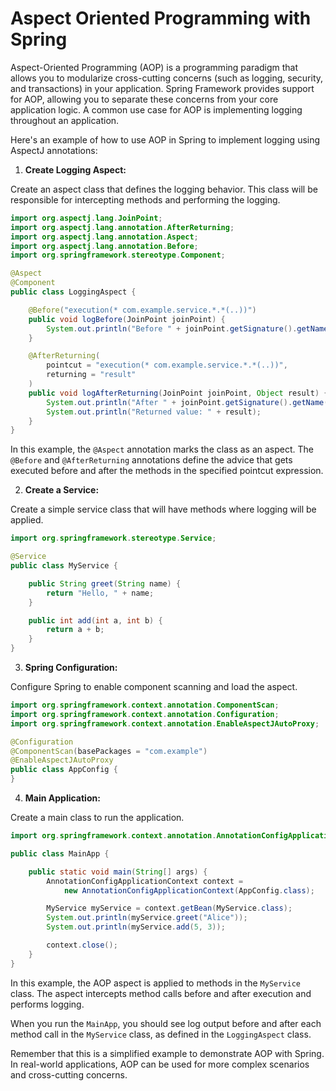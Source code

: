 # Aspect Oriented Programming with Spring

Aspect-Oriented Programming (AOP) is a programming paradigm that allows you to modularize cross-cutting concerns (such as logging, security, and transactions) in your application. Spring Framework provides support for AOP, allowing you to separate these concerns from your core application logic. A common use case for AOP is implementing logging throughout an application.

Here's an example of how to use AOP in Spring to implement logging using AspectJ annotations:

1. **Create Logging Aspect:**

Create an aspect class that defines the logging behavior. This class will be responsible for intercepting methods and performing the logging.

```java
import org.aspectj.lang.JoinPoint;
import org.aspectj.lang.annotation.AfterReturning;
import org.aspectj.lang.annotation.Aspect;
import org.aspectj.lang.annotation.Before;
import org.springframework.stereotype.Component;

@Aspect
@Component
public class LoggingAspect {

    @Before("execution(* com.example.service.*.*(..))")
    public void logBefore(JoinPoint joinPoint) {
        System.out.println("Before " + joinPoint.getSignature().getName() + " method");
    }

    @AfterReturning(
        pointcut = "execution(* com.example.service.*.*(..))",
        returning = "result"
    )
    public void logAfterReturning(JoinPoint joinPoint, Object result) {
        System.out.println("After " + joinPoint.getSignature().getName() + " method");
        System.out.println("Returned value: " + result);
    }
}
```

In this example, the `@Aspect` annotation marks the class as an aspect. The `@Before` and `@AfterReturning` annotations define the advice that gets executed before and after the methods in the specified pointcut expression.

2. **Create a Service:**

Create a simple service class that will have methods where logging will be applied.

```java
import org.springframework.stereotype.Service;

@Service
public class MyService {

    public String greet(String name) {
        return "Hello, " + name;
    }

    public int add(int a, int b) {
        return a + b;
    }
}
```

3. **Spring Configuration:**

Configure Spring to enable component scanning and load the aspect.

```java
import org.springframework.context.annotation.ComponentScan;
import org.springframework.context.annotation.Configuration;
import org.springframework.context.annotation.EnableAspectJAutoProxy;

@Configuration
@ComponentScan(basePackages = "com.example")
@EnableAspectJAutoProxy
public class AppConfig {
}
```

4. **Main Application:**

Create a main class to run the application.

```java
import org.springframework.context.annotation.AnnotationConfigApplicationContext;

public class MainApp {

    public static void main(String[] args) {
        AnnotationConfigApplicationContext context =
            new AnnotationConfigApplicationContext(AppConfig.class);

        MyService myService = context.getBean(MyService.class);
        System.out.println(myService.greet("Alice"));
        System.out.println(myService.add(5, 3));

        context.close();
    }
}
```

In this example, the AOP aspect is applied to methods in the `MyService` class. The aspect intercepts method calls before and after execution and performs logging.

When you run the `MainApp`, you should see log output before and after each method call in the `MyService` class, as defined in the `LoggingAspect` class.

Remember that this is a simplified example to demonstrate AOP with Spring. In real-world applications, AOP can be used for more complex scenarios and cross-cutting concerns.
